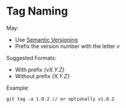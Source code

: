 # Tag Naming

May:
- Use [Semantic Versioning](https://semver.org/)
- Prefix the version number with the letter *v*

Suggested Formats:   
- With prefix *{vX.Y.Z}*
- Without prefix *{X.Y.Z}*

Example:
```git
git tag -a 1.0.2 // or optionally v1.0.2
```